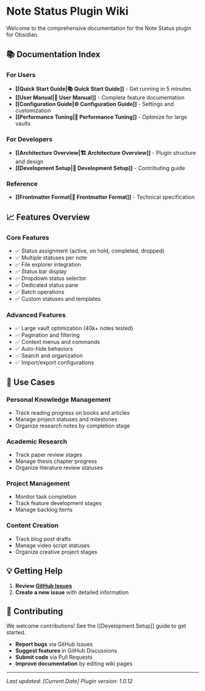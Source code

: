 # Note Status Plugin Wiki

Welcome to the comprehensive documentation for the Note Status plugin for Obsidian.

## 📚 Documentation Index

### For Users

- **[[Quick Start Guide|📚 Quick Start Guide]]** - Get running in 5 minutes
- **[[User Manual|📖 User Manual]]** - Complete feature documentation
- **[[Configuration Guide|⚙️ Configuration Guide]]** - Settings and customization
- **[[Performance Tuning|🚀 Performance Tuning]]** - Optimize for large vaults

### For Developers

- **[[Architecture Overview|🏗️ Architecture Overview]]** - Plugin structure and design
- **[[Development Setup|🔧 Development Setup]]** - Contributing guide

### Reference

- **[[Frontmatter Format|📝 Frontmatter Format]]** - Technical specification

## 📈 Features Overview

### Core Features

- ✅ Status assignment (active, on hold, completed, dropped)
- ✅ Multiple statuses per note
- ✅ File explorer integration
- ✅ Status bar display
- ✅ Dropdown status selector
- ✅ Dedicated status pane
- ✅ Batch operations
- ✅ Custom statuses and templates

### Advanced Features

- ✅ Large vault optimization (40k+ notes tested)
- ✅ Pagination and filtering
- ✅ Context menus and commands
- ✅ Auto-hide behaviors
- ✅ Search and organization
- ✅ Import/export configurations

## 🎯 Use Cases

### Personal Knowledge Management

- Track reading progress on books and articles
- Manage project statuses and milestones
- Organize research notes by completion stage

### Academic Research

- Track paper review stages
- Manage thesis chapter progress
- Organize literature review statuses

### Project Management

- Monitor task completion
- Track feature development stages
- Manage backlog items

### Content Creation

- Track blog post drafts
- Manage video script statuses
- Organize creative project stages

## 💡 Getting Help

1. **Review [GitHub Issues](https://github.com/devonthesofa/obsidian-note-status/issues)**
2. **Create a new issue** with detailed information

## 🤝 Contributing

We welcome contributions! See the [[Development Setup]] guide to get started.

- **Report bugs** via GitHub Issues
- **Suggest features** in GitHub Discussions
- **Submit code** via Pull Requests
- **Improve documentation** by editing wiki pages

---

_Last updated: [Current Date]_ _Plugin version: 1.0.12_
